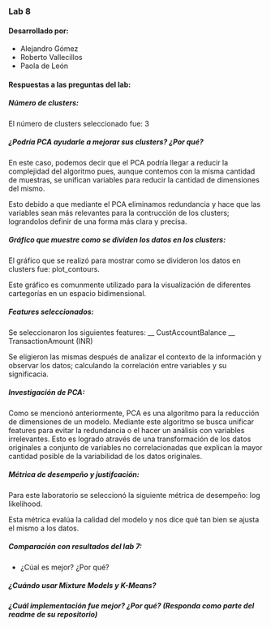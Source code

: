 

### Lab 8

#### Desarrollado por:
- Alejandro Gómez
- Roberto Vallecillos
- Paola de León

#### Respuestas a las preguntas del lab:
 
##### Número de clusters: 

El número de clusters seleccionado fue: 3


##### ¿Podría PCA ayudarle a mejorar sus clusters? ¿Por qué?

En este caso, podemos decir que el PCA podría llegar a reducir la complejidad del algoritmo pues, aunque contemos con la misma cantidad de muestras, se unifican variables para reducir la cantidad de dimensiones del mismo.

Esto debido a que mediante el PCA eliminamos redundancia y hace que las variables sean más relevantes para la contrucción de los clusters; lograndolos definir de una forma más clara y precisa.


##### Gráfico que muestre como se dividen los datos en los clusters:

El gráfico que se realizó para mostrar como se divideron los datos en clusters fue: plot_contours.

Este gráfico es comunmente utilizado para la visualización de diferentes cartegorías en un espacio bidimensional.


##### Features seleccionados: 

Se seleccionaron los siguientes features:
 __ CustAccountBalance
 __ TransactionAmount (INR)

 Se eligieron las mismas después de analizar el contexto de la información y observar los datos; calculando la correlación entre variables y su significacia.


##### Investigación de PCA:

Como se mencionó anteriormente, PCA es una algoritmo para la reducción de dimensiones de un modelo. Mediante este algoritmo se busca unificar features para evitar la redundancia o el hacer un análisis con variables irrelevantes. Esto es logrado através de una transformación de los datos originales a conjunto de variables no correlacionadas que explican la mayor cantidad posible de la variabilidad de los datos originales.


##### Métrica de desempeño y justifcación:

Para este laboratorio se seleccionó la siguiente métrica de desempeño: log likelihood.

Esta métrica evalúa la calidad del modelo y nos dice qué tan bien se ajusta el mismo a los datos.

##### Comparación con resultados del lab 7:

- ¿Cúal es mejor? ¿Por qué?

##### ¿Cuándo usar Mixture Models y K-Means?

##### ¿Cuál implementación fue mejor? ¿Por qué? (Responda como parte del readme de su repositorio)
